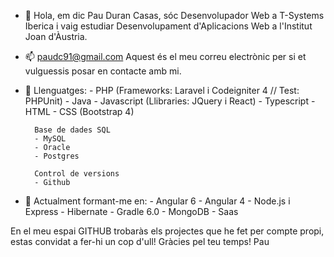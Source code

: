 - 👋 Hola, em dic Pau Duran Casas, sóc Desenvolupador Web a T-Systems Iberica i vaig estudiar Desenvolupament d'Aplicacions Web a l'Institut Joan d'Àustria.
- 📫 paudc91@gmail.com Aquest és el meu correu electrònic per si et vulguessis posar en contacte amb mi.
- 🌱 
        Llenguatges:
        - PHP (Frameworks: Laravel i Codeigniter 4 // Test: PHPUnit)
        - Java
        - Javascript (Llibraries: JQuery i React)
        - Typescript
        - HTML
        - CSS (Bootstrap 4)
        
        Base de dades SQL
        - MySQL
        - Oracle
        - Postgres
        
        Control de versions
        - Github
       
- 👀 Actualment formant-me en: 
        - Angular 6
        - Angular 4
        - Node.js i Express
        - Hibernate
        - Gradle 6.0
        - MongoDB
        - Saas
      
En el meu espai GITHUB trobaràs els projectes que he fet per compte propi, estas convidat a fer-hi un cop d'ull!
Gràcies pel teu temps!
Pau

